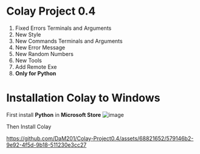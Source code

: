 # Colay Project 0.4
1. Fixed Errors Terminals and Arguments
2. New Style
3. New Commands Terminals and Arguments
4. New Error Message
5. New Random Numbers
6. New Tools
7. Add Remote Exe
8. **Only for Python**

# Installation Colay to Windows
First install **Python** in **Microsoft Store**
![image](https://github.com/DaM201/Colay-Project0.4/assets/68821652/f450abcd-1e1c-4c67-8203-d518cff2cfee)

Then Install Colay

https://github.com/DaM201/Colay-Project0.4/assets/68821652/579146b2-9e92-4f5d-9b18-511230e3cc27

